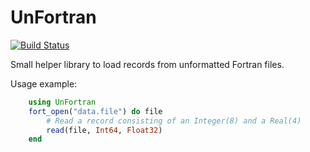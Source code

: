 # UnFortran

[![Build Status](https://travis-ci.org/jagot/UnFortran.jl.svg?branch=master)](https://travis-ci.org/jagot/UnFortran.jl)

Small helper library to load records from unformatted Fortran files.

Usage example:

```julia
    using UnFortran
    fort_open("data.file") do file
        # Read a record consisting of an Integer(8) and a Real(4)
        read(file, Int64, Float32)
    end
```
